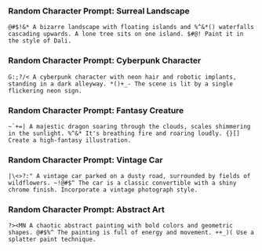 ### Random Character Prompt: Surreal Landscape

```
@#$!&* A bizarre landscape with floating islands and %^&*() waterfalls cascading upwards. A lone tree sits on one island. $#@! Paint it in the style of Dali.
```

### Random Character Prompt: Cyberpunk Character

```
G:;?/< A cyberpunk character with neon hair and robotic implants, standing in a dark alleyway. *()+_- The scene is lit by a single flickering neon sign.
```

### Random Character Prompt: Fantasy Creature

```
~`+=| A majestic dragon soaring through the clouds, scales shimmering in the sunlight. %^&* It's breathing fire and roaring loudly. {}[] Create a high-fantasy illustration.
```

### Random Character Prompt: Vintage Car

```
|\<>?:" A vintage car parked on a dusty road, surrounded by fields of wildflowers. ~!@#$^ The car is a classic convertible with a shiny chrome finish. Incorporate a vintage photograph style.
```

### Random Character Prompt: Abstract Art

```
?><MN A chaotic abstract painting with bold colors and geometric shapes. @#$%^ The painting is full of energy and movement. ++_)( Use a splatter paint technique.
```